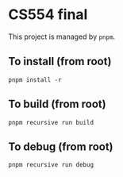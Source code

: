 
# CS554 final

This project is managed by `pnpm`.

To install (from root)
---

`pnpm install -r`

To build (from root)
---

`pnpm recursive run build`

To debug (from root)
---

`pnpm recursive run debug`
